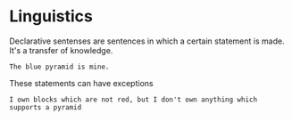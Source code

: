 # Linguistics

Declarative sentenses are sentences in which a certain statement is made. It's a transfer of knowledge.

    The blue pyramid is mine.

These statements can have exceptions

    I own blocks which are not red, but I don't own anything which supports a pyramid

